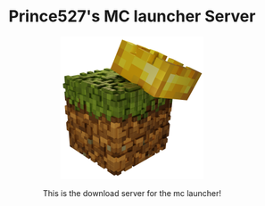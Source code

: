 <h1 align="center">Prince527's MC launcher Server</h1>

<p align="center">
  <img src="https://github.com/Prince527GitHub/Prince527-MC-launcher/blob/release/src/assets/image/logo.png?raw=true" width="256" height="256">
</p>

<p align="center">This is the download server for the mc launcher!</p>

